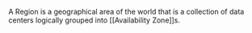 A Region is a geographical area of the world that is a collection of data centers logically grouped into [[Availability Zone]]s.